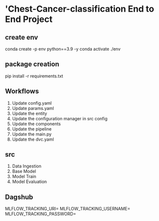 # 'Chest-Cancer-classification End to  End Project 

## create env
conda create -p env python==3.9 -y
conda activate ./env

## package creation
pip install -r requirements.txt

## Workflows
1. Update config.yaml
2. Update params.yaml
3. Update the entity
4. Update the configuration manager in src config
5. Update the components
6. Update the pipeline
7. Update the main.py
8. Update the dvc.yaml

## src
1. Data Ingestion
2. Base Model
3. Model Train
4. Model Evaluation

## Dagshub
MLFLOW_TRACKING_URI=
MLFLOW_TRACKING_USERNAME=
MLFLOW_TRACKING_PASSWORD=

